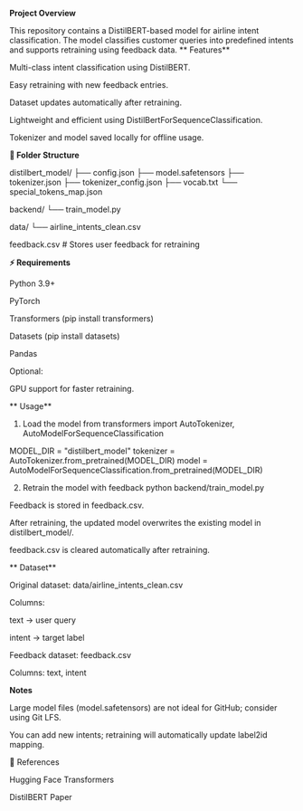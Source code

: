 **Project Overview**

This repository contains a DistilBERT-based model for airline intent classification.
The model classifies customer queries into predefined intents and supports retraining using feedback data.
**
 Features**
 
Multi-class intent classification using DistilBERT.

Easy retraining with new feedback entries.

Dataset updates automatically after retraining.

Lightweight and efficient using DistilBertForSequenceClassification.

Tokenizer and model saved locally for offline usage.

**📂 Folder Structure**



distilbert_model/
 ├── config.json
 ├── model.safetensors
 ├── tokenizer.json
 ├── tokenizer_config.json
 ├── vocab.txt
 └── special_tokens_map.json

backend/
 └── train_model.py

data/
 └── airline_intents_clean.csv

feedback.csv  # Stores user feedback for retraining



**⚡ Requirements**

Python 3.9+

PyTorch

Transformers (pip install transformers)

Datasets (pip install datasets)

Pandas

Optional:

GPU support for faster retraining.

** Usage**
1. Load the model
from transformers import AutoTokenizer, AutoModelForSequenceClassification

MODEL_DIR = "distilbert_model"
tokenizer = AutoTokenizer.from_pretrained(MODEL_DIR)
model = AutoModelForSequenceClassification.from_pretrained(MODEL_DIR)

2. Retrain the model with feedback
python backend/train_model.py


Feedback is stored in feedback.csv.

After retraining, the updated model overwrites the existing model in distilbert_model/.

feedback.csv is cleared automatically after retraining.

** Dataset**

Original dataset: data/airline_intents_clean.csv

Columns:

text → user query

intent → target label

Feedback dataset: feedback.csv

Columns: text, intent

**Notes**

Large model files (model.safetensors) are not ideal for GitHub; consider using Git LFS.

You can add new intents; retraining will automatically update label2id mapping.

📖 References

Hugging Face Transformers

DistilBERT Paper
